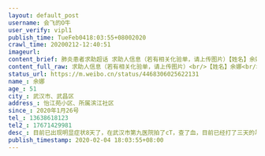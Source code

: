 ```yaml
---
layout: default_post
username: 会飞的O牛
user_verify: vipl1
publish_time: TueFeb0418:03:55+08002020
crawl_time: 20200212-12:40:51
imageurl: 
content_brief: 肺炎患者求助超话 求助人信息（若有相关化验单，请上传图片）【姓名】余娜【年龄】51【所在城市】武汉市、武昌区【所在小区、社区】怡江苑小区、所属：滨江社区【患病时间】2020年1月26号【联系方式】13638618123【其他紧急联系人】17671429981【病情描述】目前已出现明显症状8天了，在武 ...全文
content_full_raw: 求助人信息（若有相关化验单，请上传图片）<br/>【姓名】余娜<br/>【年龄】51<br/>【所在城市】武汉市、武昌区<br/>【所在小区、社区】怡江苑小区、所属：滨江社区<br/>【患病时间】2020年1月26号<br/>【联系方式】13638618123<br/>【其他紧急联系人】17671429981<br/>【病情描述】目前已出现明显症状8天了，在武汉市第九医院拍了cT，查了血，目前已经打了三天的吊瓶，喝了三天的药了，病情依然没有好转，每天在家，现在连基本的自理能力都有些困难，现在我妈会出现干咳，人特别虚弱，浑身无力，连走路都费劲，虽然没有出现高烧，但是体温一直在36°以下！<br/>我打了电话给社区，社区说目前他们车也不够用没办法给我们联系车辆，我只能自己开车带我妈看到出去看病，这就是传染源，但我们也不想。能想到的办法我都用尽浑身解数找了很多人脉关系。<br/>我问了医院说这些费用得由医生再定夺能不能国家报销，医生又不给我们确诊，只是不停的让我们去别家医院想办法。我们家已经看病花了2000多了，平时还有吃喝拉撒都需要花钱。现在没办法上班，也没有工资，买房子每月还要还房贷，今天又要去复查又要开药马上又要花钱了，我不心疼钱，但我真的没有很多钱了，不知道还能撑多久。<br/>我们2号在七医院做了核酸检测，6号拿结果，但是我妈目前的身体状态我害怕撑不了那么久，万一突然哪一天病情恶化了，又得不到基本的治疗，我都不敢想。<br/>希望有人能帮助我，希望国家能看到，希望我们不是被遗忘的武汉人，希望！希望！现在国家就是我们的希望！我们不想失望！求助！！！！求助！！！！我现在感觉好孤独！！！<adata-url="http://t.cn/RzVLRUV"href="http://weibo.com/p/100101B2094450D465A7FF459A"data-hide=""><spanclass='url-icon'><imgstyle='width:1rem;height:1rem'src='https://h5.sinaimg.cn/upload/2015/09/25/3/timeline_card_small_location_default.png'></span><spanclass="surl-text">武汉·武商众圆广场</span></a><adata-url="http://t.cn/RzVLRUV"href="http://weibo.com/p/100101B2094450D465A7FF459A"data-hide=""><spanclass='url-icon'><imgstyle='width:1rem;height:1rem'src='https://h5.sinaimg.cn/upload/2015/09/25/3/timeline_card_small_location_default.png'></span><spanclass="surl-text">武汉·武商众圆广场</span></a>
status_url: https://m.weibo.cn/status/4468306025622131
name_: 余娜
age_: 51
city_: 武汉市、武昌区
address_: 怡江苑小区、所属滨江社区
since_: 2020年1月26号
tel_: 13638618123
tel2_: 17671429981
desc_: 目前已出现明显症状8天了，在武汉市第九医院拍了cT，查了血，目前已经打了三天的吊瓶，喝了三天的药了，病情依然没有好转，每天在家，现在连基本的自理能力都有些困难，现在我妈会出现干咳，人特别虚弱，浑身无力，连走路都费劲，虽然没有出现高烧，但是体温一直在36°以下！我打了电话给社区，社区说目前他们车也不够用没办法给我们联系车辆，我只能自己开车带我妈看到出去看病，这就是传染源，但我们也不想。能想到的办法我都用尽浑身解数找了很多人脉关系。我问了医院说这些费用得由医生再定夺能不能国家报销，医生又不给我们确诊，只是不停的让我们去别家医院想办法。我们家已经看病花了2000多了，平时还有吃喝拉撒都需要花钱。现在没办法上班，也没有工资，买房子每月还要还房贷，今天又要去复查又要开药马上又要花钱了，我不心疼钱，但我真的没有很多钱了，不知道还能撑多久。我们2号在七医院做了核酸检测，6号拿结果，但是我妈目前的身体状态我害怕撑不了那么久，万一突然哪一天病情恶化了，又得不到基本的治疗，我都不敢想。希望有人能帮助我，希望国家能看到，希望我们不是被遗忘的武汉人，希望！希望！现在国家就是我们的希望！我们不想失望！求助！！！！求助！！！！我现在感觉好孤独！！！<adata-url="http//t.cn/RzVLRUV"href="http//weibo.com/p/100101B2094450D465A7FF459A"data-hide=""><spanclass='url-icon'><imgstyle='width1rem;height1rem'src='https//h5.sinaimg.cn/upload/2015/09/25/3/timeline_card_small_location_default.png'></span><spanclass="surl-text">武汉·武商众圆广场</span></a><adata-url="http//t.cn/RzVLRUV"href="http//weibo.com/p/100101B2094450D465A7FF459A"data-hide=""><spanclass='url-icon'><imgstyle='width1rem;height1rem'src='https//h5.sinaimg.cn/upload/2015/09/25/3/timeline_card_small_location_default.png'></span><spanclass="surl-text">武汉·武商众圆广场</span></a>
publish_timestamp: 2020-02-04 18:03:55+08:00
---
```

